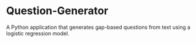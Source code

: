 # Question-Generator
A Python application that generates gap-based questions from text using a logistic regression model. 
